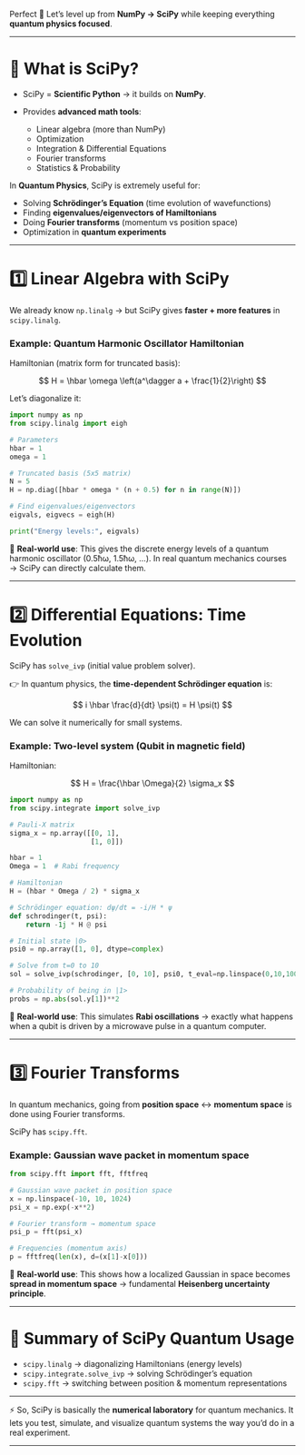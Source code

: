 Perfect 🚀 Let’s level up from **NumPy → SciPy** while keeping everything **quantum physics focused**.

---

# 🔬 What is SciPy?

- SciPy = **Scientific Python** → it builds on **NumPy**.
- Provides **advanced math tools**:

  - Linear algebra (more than NumPy)
  - Optimization
  - Integration & Differential Equations
  - Fourier transforms
  - Statistics & Probability

In **Quantum Physics**, SciPy is extremely useful for:

- Solving **Schrödinger’s Equation** (time evolution of wavefunctions)
- Finding **eigenvalues/eigenvectors of Hamiltonians**
- Doing **Fourier transforms** (momentum vs position space)
- Optimization in **quantum experiments**

---

# 1️⃣ **Linear Algebra with SciPy**

We already know `np.linalg` → but SciPy gives **faster + more features** in `scipy.linalg`.

### Example: Quantum Harmonic Oscillator Hamiltonian

Hamiltonian (matrix form for truncated basis):

$$
H = \hbar \omega \left(a^\dagger a + \frac{1}{2}\right)
$$

Let’s diagonalize it:

```python
import numpy as np
from scipy.linalg import eigh

# Parameters
hbar = 1
omega = 1

# Truncated basis (5x5 matrix)
N = 5
H = np.diag([hbar * omega * (n + 0.5) for n in range(N)])

# Find eigenvalues/eigenvectors
eigvals, eigvecs = eigh(H)

print("Energy levels:", eigvals)
```

🔹 **Real-world use**: This gives the discrete energy levels of a quantum harmonic oscillator (0.5ħω, 1.5ħω, …).
In real quantum mechanics courses → SciPy can directly calculate them.

---

# 2️⃣ **Differential Equations: Time Evolution**

SciPy has `solve_ivp` (initial value problem solver).

👉 In quantum physics, the **time-dependent Schrödinger equation** is:

$$
i \hbar \frac{d}{dt} \psi(t) = H \psi(t)
$$

We can solve it numerically for small systems.

### Example: Two-level system (Qubit in magnetic field)

Hamiltonian:

$$
H = \frac{\hbar \Omega}{2} \sigma_x
$$

```python
import numpy as np
from scipy.integrate import solve_ivp

# Pauli-X matrix
sigma_x = np.array([[0, 1],
                    [1, 0]])

hbar = 1
Omega = 1  # Rabi frequency

# Hamiltonian
H = (hbar * Omega / 2) * sigma_x

# Schrödinger equation: dψ/dt = -i/H * ψ
def schrodinger(t, psi):
    return -1j * H @ psi

# Initial state |0>
psi0 = np.array([1, 0], dtype=complex)

# Solve from t=0 to 10
sol = solve_ivp(schrodinger, [0, 10], psi0, t_eval=np.linspace(0,10,100))

# Probability of being in |1>
probs = np.abs(sol.y[1])**2
```

🔹 **Real-world use**: This simulates **Rabi oscillations** → exactly what happens when a qubit is driven by a microwave pulse in a quantum computer.

---

# 3️⃣ **Fourier Transforms**

In quantum mechanics, going from **position space** ↔ **momentum space** is done using Fourier transforms.

SciPy has `scipy.fft`.

### Example: Gaussian wave packet in momentum space

```python
from scipy.fft import fft, fftfreq

# Gaussian wave packet in position space
x = np.linspace(-10, 10, 1024)
psi_x = np.exp(-x**2)

# Fourier transform → momentum space
psi_p = fft(psi_x)

# Frequencies (momentum axis)
p = fftfreq(len(x), d=(x[1]-x[0]))
```

🔹 **Real-world use**: This shows how a localized Gaussian in space becomes **spread in momentum space** → fundamental **Heisenberg uncertainty principle**.

---

# 🔑 Summary of SciPy Quantum Usage

- `scipy.linalg` → diagonalizing Hamiltonians (energy levels)
- `scipy.integrate.solve_ivp` → solving Schrödinger’s equation
- `scipy.fft` → switching between position & momentum representations

---

⚡ So, SciPy is basically the **numerical laboratory** for quantum mechanics.
It lets you test, simulate, and visualize quantum systems the way you’d do in a real experiment.

---
